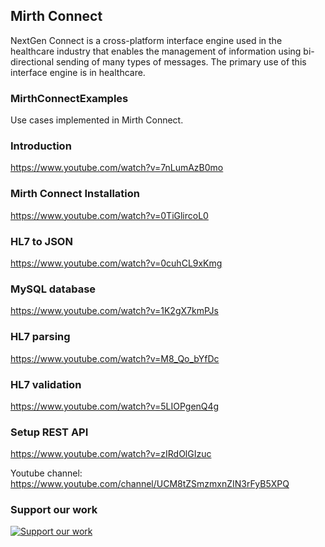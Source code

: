 ## Mirth Connect
NextGen Connect is a cross-platform interface engine used in the healthcare industry that enables the management of information using bi-directional sending of many types of messages. The primary use of this interface engine is in healthcare.

### MirthConnectExamples
Use cases implemented in Mirth Connect.

### Introduction
https://www.youtube.com/watch?v=7nLumAzB0mo

### Mirth Connect Installation
https://www.youtube.com/watch?v=0TiGlircoL0

### HL7 to JSON
https://www.youtube.com/watch?v=0cuhCL9xKmg

### MySQL database
https://www.youtube.com/watch?v=1K2gX7kmPJs

### HL7 parsing
https://www.youtube.com/watch?v=M8_Qo_bYfDc

### HL7 validation
https://www.youtube.com/watch?v=5LIOPgenQ4g

### Setup REST API
https://www.youtube.com/watch?v=zIRdOlGIzuc

Youtube channel: https://www.youtube.com/channel/UCM8tZSmzmxnZIN3rFyB5XPQ

### Support our work
[![Support our work](https://raw.githubusercontent.com/stefan-niedermann/paypal-donate-button/master/paypal-donate-button.png)](https://paypal.me/mostafabrazi?locale.x=en_US)
